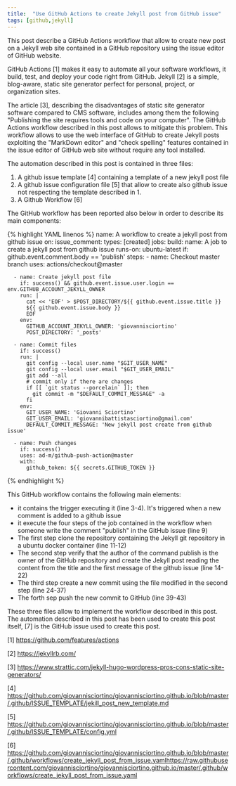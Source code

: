 ```yaml
---
title:  "Use GitHub Actions to create Jekyll post from GitHub issue"
tags: [github,jekyll]
---
```

This post describe a GitHub Actions workflow that allow to create new post on a Jekyll web site contained in a GitHub repository using the issue editor of GitHub website.

GitHub Actions [1] makes it easy to automate all your software workflows, it build, test, and deploy your code right from GitHub. 
Jekyll [2] is a simple, blog-aware, static site generator perfect for personal, project, or organization sites. 

The article [3], describing the disadvantages of static site generator software compared to CMS software, includes among them the following "Publishing the site requires tools and code on your computer". 
The GitHub Actions workflow described in this post allows to mitigate this problem. This workflow allows to use the web interface of GitHub to create Jekyll posts exploiting the "MarkDown editor" and "check spelling" features contained in the issue editor of GitHub web site without require any tool installed.

The automation described in this post is contained in three files:

1. A github issue template [4] containing a template of a new jekyll post file
2. A github issue configuration file [5] that allow to create also github issue not respecting the template described in 1.
3. A Github Workflow [6]

The GitHub workflow has been reported also below in order to describe its main components:

{% highlight YAML linenos %}
name: A workflow to create a jekyll post from github issue
on:
  issue_comment:
    types: [created]
jobs:
  build:
    name: A job to create a jekyll post from github issue
    runs-on: ubuntu-latest
    if: github.event.comment.body == 'publish'
    steps:
      - name: Checkout master branch
        uses: actions/checkout@master

      - name: Create jekyll post file
        if: success() && github.event.issue.user.login == env.GITHUB_ACCOUNT_JEKYLL_OWNER
        run: |
          cat << 'EOF' > $POST_DIRECTORY/${{ github.event.issue.title }}
          ${{ github.event.issue.body }}
          EOF
        env:
          GITHUB_ACCOUNT_JEKYLL_OWNER: 'giovannisciortino'
          POST_DIRECTORY: '_posts'

      - name: Commit files
        if: success()
        run: |
          git config --local user.name "$GIT_USER_NAME"
          git config --local user.email "$GIT_USER_EMAIL"
          git add --all
          # commit only if there are changes
          if [[ `git status --porcelain` ]]; then
            git commit -m "$DEFAULT_COMMIT_MESSAGE" -a
          fi
        env:
          GIT_USER_NAME: 'Giovanni Sciortino'
          GIT_USER_EMAIL: 'giovannibattistasciortino@gmail.com'
          DEFAULT_COMMIT_MESSAGE: 'New jekyll post create from github issue'

      - name: Push changes
        if: success()
        uses: ad-m/github-push-action@master
        with:
          github_token: ${{ secrets.GITHUB_TOKEN }}
{% endhighlight %}

This GitHub workflow contains the following main elements:
- it contains the trigger executing it (line 3-4). It's triggered when a new comment is added to a github issue
- it execute the four steps of the job contained in the workflow when someone write the comment "publish" in the GitHub issue (line 9)
- The first step clone the repository containing the Jekyll git repository in a ubuntu docker container (line 11-12)
- The second step verify that the author of the command publish is the owner of the GitHub repository and create the Jekyll post reading the content from the title and the first message of the github issue (line 14-22)
- The third step create a new commit using the file modified in the second step (line 24-37)
- The forth sep push the new commit to GitHub (line 39-43)

These three files allow to implement the workflow described in this post.
The automation described in this post has been used to create this post itself, [7] is the GitHub issue used to create this post.

[1] https://github.com/features/actions

[2] https://jekyllrb.com/

[3] https://www.strattic.com/jekyll-hugo-wordpress-pros-cons-static-site-generators/

[4] https://github.com/giovannisciortino/giovannisciortino.github.io/blob/master/.github/ISSUE_TEMPLATE/jekill_post_new_template.md

[5] https://github.com/giovannisciortino/giovannisciortino.github.io/blob/master/.github/ISSUE_TEMPLATE/config.yml

[6] https://github.com/giovannisciortino/giovannisciortino.github.io/blob/master/.github/workflows/create_jekyll_post_from_issue.yamlhttps://raw.githubusercontent.com/giovannisciortino/giovannisciortino.github.io/master/.github/workflows/create_jekyll_post_from_issue.yaml


